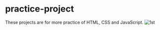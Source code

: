 # practice-project
These projects are for more practice of HTML, CSS and JavaScript.
![1st](https://user-images.githubusercontent.com/97346366/179211186-e2aedb3c-ad4b-4f3b-9cb5-a8e1f0ad77e6.png)
